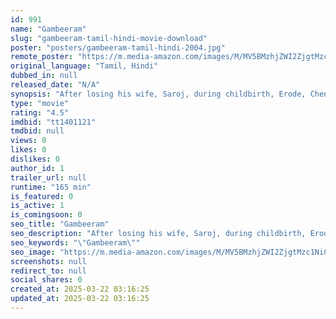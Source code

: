 ```yaml
---
id: 991
name: "Gambeeram"
slug: "gambeeram-tamil-hindi-movie-download"
poster: "posters/gambeeram-tamil-hindi-2004.jpg"
remote_poster: "https://m.media-amazon.com/images/M/MV5BMzhjZWI2ZjgtMzc1Ni00YzdjLWFiYTUtNTEwMTg2ZjZkOTJmXkEyXkFqcGdeQXVyOTk3NTc2MzE@._V1_SX300.jpg"
original_language: "Tamil, Hindi"
dubbed_in: null
released_date: "N/A"
synopsis: "After losing his wife, Saroj, during childbirth, Erode, Chennai-based Inspector Mukesh Bhargav, brings up his daughter, Kirtika, on his own, rises up to the position of Assistant Commissioner of Police, battles hoodlums, exposes i..."
type: "movie"
rating: "4.5"
imdbid: "tt1401121"
tmdbid: null
views: 0
likes: 0
dislikes: 0
author_id: 1
trailer_url: null
runtime: "165 min"
is_featured: 0
is_active: 1
is_comingsoon: 0
seo_title: "Gambeeram"
seo_description: "After losing his wife, Saroj, during childbirth, Erode, Chennai-based Inspector Mukesh Bhargav, brings up his daughter, Kirtika, on his own, rises up to the position of Assistant Commissioner of Police, battles hoodlums, exposes i..."
seo_keywords: "\"Gambeeram\""
seo_image: "https://m.media-amazon.com/images/M/MV5BMzhjZWI2ZjgtMzc1Ni00YzdjLWFiYTUtNTEwMTg2ZjZkOTJmXkEyXkFqcGdeQXVyOTk3NTc2MzE@._V1_SX300.jpg"
screenshots: null
redirect_to: null
social_shares: 0
created_at: 2025-03-22 03:16:25
updated_at: 2025-03-22 03:16:25
---
```


